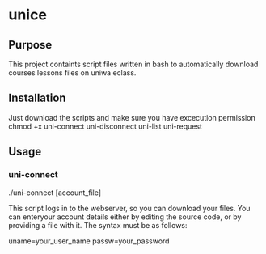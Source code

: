 # unice

## Purpose
This project containts script files written in bash to automatically download courses lessons files on uniwa eclass.

## Installation
Just download the scripts and make sure you have excecution permission
  chmod +x uni-connect uni-disconnect uni-list uni-request

## Usage

### uni-connect

  ./uni-connect [account_file]

This script logs in to the webserver, so you can download your files.
You can enteryour account details either by editing the source code, or by providing a file with it. The syntax must be as follows:
  
  uname=your_user_name
  passw=your_password
 
